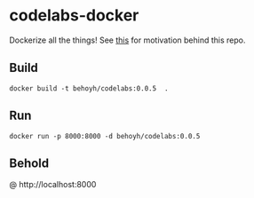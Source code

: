 # codelabs-docker

Dockerize all the things! See [this](https://beshoyhanna.com/posts/BZf9BgGStHqUzavaWdtD) for motivation behind this repo.

## Build

`docker build -t behoyh/codelabs:0.0.5  .`


## Run

`docker run -p 8000:8000 -d behoyh/codelabs:0.0.5`


## Behold

@ http://localhost:8000
